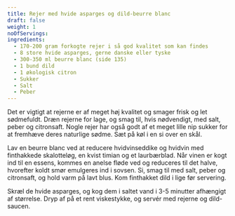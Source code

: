 ```yaml
---
title: Rejer med hvide asparges og dild-beurre blanc
draft: false
weight: 1
noOfServings: 
ingredients:
  - 170-200 gram forkogte rejer i så god kvalitet som kan findes
  - 8 store hvide asparges, gerne danske eller tyske
  - 300-350 ml beurre blanc (side 135)
  - 1 bund dild
  - 1 økologisk citron
  - Sukker
  - Salt
  - Peber
---
```


Det er vigtigt at rejerne er af meget høj kvalitet og smager frisk og
let sødmefuldt. Dræn rejerne for lage, og smag til, hvis nødvendigt, med
salt, peber og citronsaft. Nogle rejer har også godt af et meget lille
nip sukker for at fremhæve deres naturlige sødme. Sæt på køl i en si
over en skål.

Lav en beurre blanc ved at reducere hvidvinseddike og hvidvin med
finthakkede skalotteløg, en kvist timian og et laurbærblad. Når vinen er
kogt ind til en essens, kommes en anelse fløde ved og reduceres til det
halve, hvorefter koldt smør emulgeres ind i sovsen. Si, smag til med
salt, peber og citronsaft, og hold varm på lavt blus. Kom finthakket
dild i lige før servering.

Skræl de hvide asparges, og kog dem i saltet vand i 3-5 minutter
afhængigt af størrelse. Dryp af på et rent viskestykke, og servér med
rejerne og dild-saucen.

